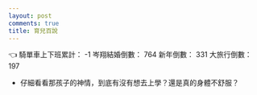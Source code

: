 ```yaml
---
layout: post
comments: true
title: 育兒百說
---
```


:point_left:
騎單車上下班累計： -1
岑翔結婚倒數： 764
新年倒數： 331
大旅行倒數： 197

- 仔細看看那孩子的神情，到底有沒有想去上學？還是真的身體不舒服？

